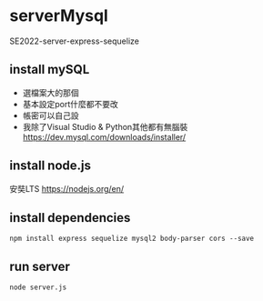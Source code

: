 # serverMysql
SE2022-server-express-sequelize
## install mySQL
* 選檔案大的那個
* 基本設定port什麼都不要改
* 帳密可以自己設
* 我除了Visual Studio & Python其他都有無腦裝
https://dev.mysql.com/downloads/installer/
## install node.js
安奘LTS
https://nodejs.org/en/
## install dependencies
```
npm install express sequelize mysql2 body-parser cors --save
```
## run server
```
node server.js
```
